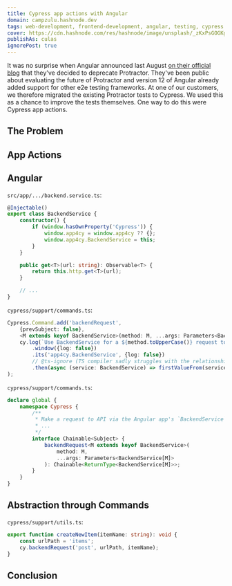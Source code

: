 ```yaml
---
title: Cypress app actions with Angular
domain: campzulu.hashnode.dev
tags: web-development, frontend-development, angular, testing, cypress
cover: https://cdn.hashnode.com/res/hashnode/image/unsplash/_zKxPsGOGKg/upload/v1666550567525/TYz2JBy-V.jpeg?w=1600&h=840&fit=crop&crop=entropy&auto=compress,format&format=webp
publishAs: culas
ignorePost: true
---
```


It was no surprise when Angular announced last August [on their official blog](https://blog.angular.io/the-state-of-end-to-end-testing-with-angular-d175f751cb9c) that they've decided to deprecate Protractor.
They've been public about evaluating the future of Protractor and version 12 of Angular already added support for other e2e testing frameworks.
At one of our customers, we therefore migrated the existing Protractor tests to Cypress.
We used this as a chance to improve the tests themselves.
One way to do this were Cypress app actions.

## The Problem

<!--
    - repeating actions going through ui 
    - slow, brittle, many requests
    - due to structure of application and general testing strategy
    - different ports/apps, CORS handling
-->

## App Actions

<!--
    - link to Cypress best practices about app actions
    - explanation of purpose and functionality
-->

## Angular

<!--
    - how to setup in Angular
    - different ways
    - "backendService" example
-->

`src/app/.../backend.service.ts`:
```typescript
@Injectable()
export class BackendService {
    constructor() {
        if (window.hasOwnProperty('Cypress')) {
            window.app4cy = window.app4cy ?? {};
            window.app4cy.BackendService = this;
        }
    }

    public get<T>(url: string): Observable<T> {
        return this.http.get<T>(url);
    }

    // ...
}
```

`cypress/support/commands.ts`:
```typescript
Cypress.Command.add('backendRequest',
    {prevSubject: false},
    <M extends keyof BackendService>(method: M, ...args: Parameters<BackendService[M]>) =>
    cy.log(`Use BackendService for a ${method.toUpperCase()} request to '${args[0]}'`)
        .window({log: false})
        .its('app4cy.BackendService', {log: false})
        // @ts-ignore (TS compiler sadly struggles with the relationship between "method" and "args")
        .then(async (service: BackendService) => firstValueFrom(service[method](..args)))
);
```

`cypress/support/commands.ts`:
```typescript
declare global {
    namespace Cypress {
        /**
         * Make a request to API via the Angular app's `BackendService`.
         * ...
         */
        interface Chainable<Subject> {
            backendRequest<M extends keyof BackendService>(
                method: M,
                ...args: Parameters<BackendService[M]>
            ): Chainable<ReturnType<BackendService[M]>>;
        }
    }
}
```

## Abstraction through Commands

<!--
    - add Command and Utils function
    - reasoning
-->

`cypress/support/utils.ts`:
```typescript
export function createNewItem(itemName: string): void {
    const urlPath = 'items';
    cy.backendRequest('post', urlPath, itemName);
}
```

## Conclusion